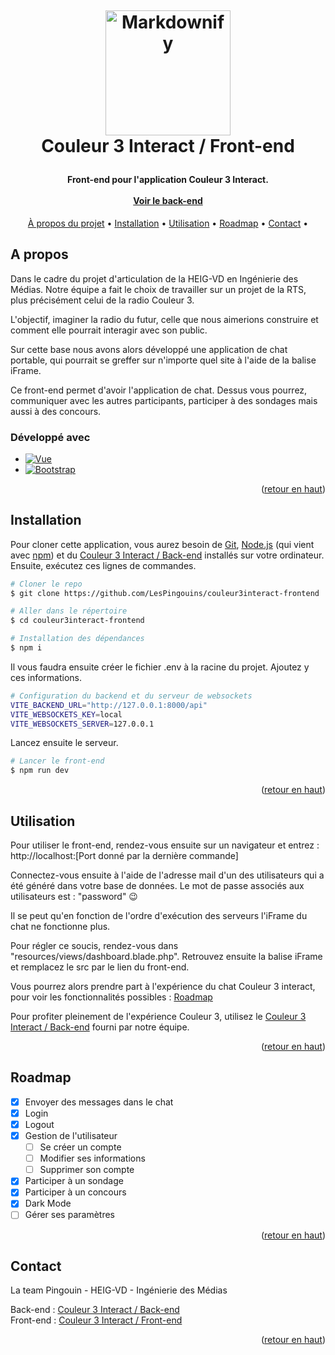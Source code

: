 <a name="retour-en-haut"></a>
<h1 align="center">
  <br>
    
  <a href="http://www.amitmerchant.com/electron-markdownify"><img src="https://i.ibb.co/vchLtJP/color-noir-interact-vertical.png" alt="Markdownify" width="200"></a>
  <br>
  Couleur 3 Interact / Front-end
  <br>
</h1>

<h4 align="center">Front-end pour l'application Couleur 3 Interact.
    <br><br>
    <a href="https://github.com/LesPingouins/couleur3interact-backend" target="_blank">Voir le back-end</a>
</h4>

<p align="center">
  <a href="#a-propos">À propos du projet</a> •
  <a href="#installation">Installation</a> •
  <a href="#utilisation">Utilisation</a> •
  <a href="#roadmap">Roadmap</a> •
  <a href="#contact">Contact</a> •
</p>


## A propos
Dans le cadre du projet d'articulation de la HEIG-VD en Ingénierie des Médias. Notre équipe a fait le choix de travailler sur un projet de la RTS, plus précisément celui de la radio Couleur 3. 

L'objectif, imaginer la radio du futur, celle que nous aimerions construire et comment elle pourrait interagir avec son public.

Sur cette base nous avons alors développé une application de chat portable, qui pourrait se greffer sur n'importe quel site à l'aide de la balise iFrame.

Ce front-end permet d'avoir l'application de chat. Dessus vous pourrez, communiquer avec les autres participants, participer à des sondages mais aussi à des concours.

### Développé avec
* [![Vue][Vue.js]][Vue-url]
* [![Bootstrap][Bootstrap.com]][Bootstrap-url]


<p align="right">(<a href="#retour-en-haut">retour en haut</a>)</p>

## Installation
Pour cloner cette application, vous aurez besoin de [Git](https://git-scm.com/downloads), [Node.js](https://nodejs.org/en/download/) (qui vient avec [npm](http://npmjs.com)) et du [Couleur 3 Interact / Back-end](https://github.com/LesPingouins/couleur3interact-backend) installés sur votre ordinateur. Ensuite, exécutez ces lignes de commandes.

```bash
# Cloner le repo
$ git clone https://github.com/LesPingouins/couleur3interact-frontend

# Aller dans le répertoire
$ cd couleur3interact-frontend

# Installation des dépendances
$ npm i
```

Il vous faudra ensuite créer le fichier .env à la racine du projet. Ajoutez y ces informations.

```bash
# Configuration du backend et du serveur de websockets
VITE_BACKEND_URL="http://127.0.0.1:8000/api"
VITE_WEBSOCKETS_KEY=local
VITE_WEBSOCKETS_SERVER=127.0.0.1
```

Lancez ensuite le serveur.
```bash
# Lancer le front-end
$ npm run dev
```
<p align="right">(<a href="#retour-en-haut">retour en haut</a>)</p>

## Utilisation
Pour utiliser le front-end, rendez-vous ensuite sur un navigateur et entrez : http://localhost:[Port donné par la dernière commande]

Connectez-vous ensuite à l'aide de l'adresse mail d'un des utilisateurs qui a été généré dans votre base de données. 
Le mot de passe associés aux utilisateurs est : "password" 😉

Il se peut qu'en fonction de l'ordre d'exécution des serveurs l'iFrame du chat ne fonctionne plus.

Pour régler ce soucis, rendez-vous dans "resources/views/dashboard.blade.php". Retrouvez ensuite la balise iFrame et remplacez le src par le lien du front-end.

Vous pourrez alors prendre part à l'expérience du chat Couleur 3 interact, pour voir les fonctionnalités possibles : <a href="#roadmap">Roadmap</a>

Pour profiter pleinement de l'expérience Couleur 3, utilisez le [Couleur 3 Interact / Back-end](https://github.com/LesPingouins/couleur3interact-backend) fourni par notre équipe. 

<p align="right">(<a href="#retour-en-haut">retour en haut</a>)</p>

## Roadmap
- [x] Envoyer des messages dans le chat
- [x] Login
- [x] Logout
- [x] Gestion de l'utilisateur
  - [ ] Se créer un compte
  - [ ] Modifier ses informations
  - [ ] Supprimer son compte 
- [x] Participer à un sondage
- [x] Participer à un concours
- [x] Dark Mode
- [ ] Gérer ses paramètres

<p align="right">(<a href="#retour-en-haut">retour en haut</a>)</p>

## Contact
La team Pingouin - HEIG-VD - Ingénierie des Médias

Back-end : [Couleur 3 Interact / Back-end](https://github.com/LesPingouins/couleur3interact-backend)
<br>
Front-end : [Couleur 3 Interact / Front-end](https://github.com/LesPingouins/couleur3interact-frontend)

<p align="right">(<a href="#retour-en-haut">retour en haut</a>)</p>

<!-- MARKDOWN LINKS & IMAGES -->
<!-- https://www.markdownguide.org/basic-syntax/#reference-style-links -->
[Vue.js]: https://img.shields.io/badge/Vue.js-35495E?style=for-the-badge&logo=vuedotjs&logoColor=4FC08D
[Vue-url]: https://vuejs.org/
[Bootstrap.com]: https://img.shields.io/badge/Bootstrap-563D7C?style=for-the-badge&logo=bootstrap&logoColor=white
[Bootstrap-url]: https://getbootstrap.com
